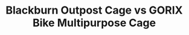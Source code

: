 ---
layout: community
category: community
title: "Blackburn Outpost Cage vs GORIX Bike Multipurpose Cage"
description: "Anyone tried these and would share feedback? Hesitating between these and Blackburn outpost cage which seems to be the go to cage. But price and fact it comes with a good sized bag makes it interesting."
isTopLevel: false
isSingleLevel: false
isArticle: false
datePublished: 2022-06-17 16:33:00 +0300
dateModified: 2022-06-17 16:33:00 +0300
published: false
---